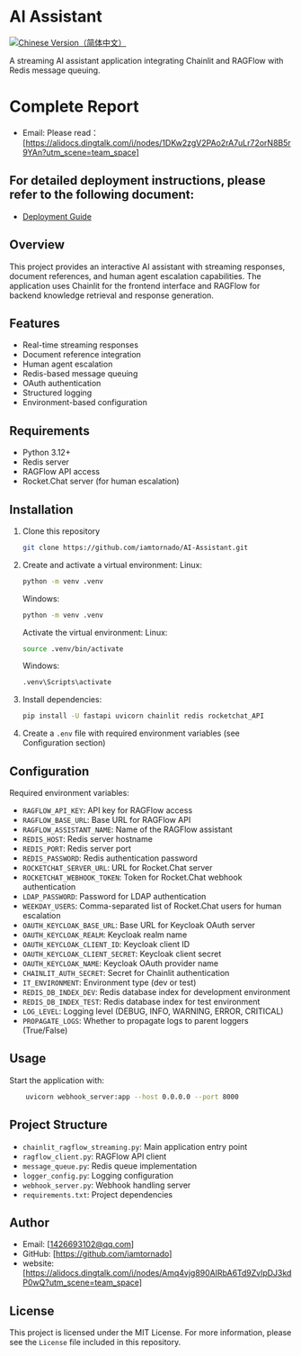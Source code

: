 # AI Assistant

[![Chinese Version（简体中文）](https://img.shields.io/badge/-Chinese%20Version-blue)](README_zh.md)

A streaming AI assistant application integrating Chainlit and RAGFlow with Redis message queuing.

# Complete Report
- Email: Please read：[https://alidocs.dingtalk.com/i/nodes/1DKw2zgV2PAo2rA7uLr72orN8B5r9YAn?utm_scene=team_space]

## For detailed deployment instructions, please refer to the following document:
 - [Deployment Guide](https://alidocs.dingtalk.com/i/nodes/0eMKjyp813AopzA7sdjrlg7AVxAZB1Gv)
    
## Overview
This project provides an interactive AI assistant with streaming responses, document references, and human agent escalation capabilities. The application uses Chainlit for the frontend interface and RAGFlow for backend knowledge retrieval and response generation.

## Features
- Real-time streaming responses
- Document reference integration
- Human agent escalation
- Redis-based message queuing
- OAuth authentication
- Structured logging
- Environment-based configuration

## Requirements
- Python 3.12+
- Redis server
- RAGFlow API access
- Rocket.Chat server (for human escalation)


  
## Installation
1. Clone this repository
   ```bash
   git clone https://github.com/iamtornado/AI-Assistant.git
   ```
2. Create and activate a virtual environment:
   Linux:
   ```bash
   python -m venv .venv
   ```
   Windows:
   ```bash
   python -m venv .venv
   ```
   Activate the virtual environment:
   Linux:
   ```bash
   source .venv/bin/activate
   ```
   Windows:
   ```bash
   .venv\Scripts\activate
   ```

3. Install dependencies:
   ```bash
   pip install -U fastapi uvicorn chainlit redis rocketchat_API
   ```
4. Create a `.env` file with required environment variables (see Configuration section)

## Configuration
Required environment variables:
- `RAGFLOW_API_KEY`: API key for RAGFlow access
- `RAGFLOW_BASE_URL`: Base URL for RAGFlow API
- `RAGFLOW_ASSISTANT_NAME`: Name of the RAGFlow assistant
- `REDIS_HOST`: Redis server hostname
- `REDIS_PORT`: Redis server port
- `REDIS_PASSWORD`: Redis authentication password
- `ROCKETCHAT_SERVER_URL`: URL for Rocket.Chat server
- `ROCKETCHAT_WEBHOOK_TOKEN`: Token for Rocket.Chat webhook authentication
- `LDAP_PASSWORD`: Password for LDAP authentication
- `WEEKDAY_USERS`: Comma-separated list of Rocket.Chat users for human escalation
- `OAUTH_KEYCLOAK_BASE_URL`: Base URL for Keycloak OAuth server
- `OAUTH_KEYCLOAK_REALM`: Keycloak realm name
- `OAUTH_KEYCLOAK_CLIENT_ID`: Keycloak client ID
- `OAUTH_KEYCLOAK_CLIENT_SECRET`: Keycloak client secret
- `OAUTH_KEYCLOAK_NAME`: Keycloak OAuth provider name
- `CHAINLIT_AUTH_SECRET`: Secret for Chainlit authentication
- `IT_ENVIRONMENT`: Environment type (dev or test)
- `REDIS_DB_INDEX_DEV`: Redis database index for development environment
- `REDIS_DB_INDEX_TEST`: Redis database index for test environment
- `LOG_LEVEL`: Logging level (DEBUG, INFO, WARNING, ERROR, CRITICAL)
- `PROPAGATE_LOGS`: Whether to propagate logs to parent loggers (True/False)

## Usage
Start the application with:
```bash
    uvicorn webhook_server:app --host 0.0.0.0 --port 8000
```

## Project Structure
- `chainlit_ragflow_streaming.py`: Main application entry point
- `ragflow_client.py`: RAGFlow API client
- `message_queue.py`: Redis queue implementation
- `logger_config.py`: Logging configuration
- `webhook_server.py`: Webhook handling server
- `requirements.txt`: Project dependencies

## Author

- Email: [1426693102@qq.com]
- GitHub: [https://github.com/iamtornado]
- website: [https://alidocs.dingtalk.com/i/nodes/Amq4vjg890AlRbA6Td9ZvlpDJ3kdP0wQ?utm_scene=team_space]

## License
This project is licensed under the MIT License. For more information, please see the `License` file included in this repository.
